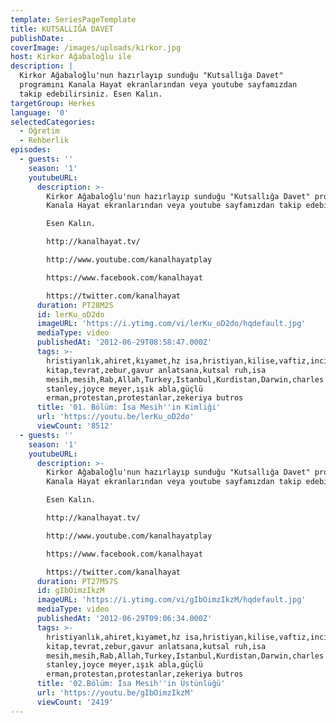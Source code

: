 ```yaml
---
template: SeriesPageTemplate
title: KUTSALLIĞA DAVET
publishDate: .
coverImage: /images/uploads/ki̇rkor.jpg
host: Kirkor Ağabaloğlu ile
description: |
  Kirkor Ağabaloğlu'nun hazırlayıp sunduğu "Kutsallığa Davet" 
  programını Kanala Hayat ekranlarından veya youtube sayfamızdan 
  takip edebilirsiniz. Esen Kalın.
targetGroup: Herkes
language: '0'
selectedCategories:
  - Öğretim
  - Rehberlik
episodes:
  - guests: ''
    season: '1'
    youtubeURL:
      description: >-
        Kirkor Ağabaloğlu'nun hazırlayıp sunduğu "Kutsallığa Davet" programını
        Kanala Hayat ekranlarından veya youtube sayfamızdan takip edebilirsiniz.

        Esen Kalın.

        http://kanalhayat.tv/

        http://www.youtube.com/kanalhayatplay

        https://www.facebook.com/kanalhayat

        https://twitter.com/kanalhayat
      duration: PT28M2S
      id: lerKu_oD2do
      imageURL: 'https://i.ytimg.com/vi/lerKu_oD2do/hqdefault.jpg'
      mediaType: video
      publishedAt: '2012-06-29T08:58:47.000Z'
      tags: >-
        hristiyanlık,ahiret,kıyamet,hz isa,hristiyan,kilise,vaftiz,incil,kutsal
        kitap,tevrat,zebur,gavur anlatsana,kutsal ruh,isa
        mesih,mesih,Rab,Allah,Turkey,Istanbul,Kurdistan,Darwin,charles
        stanley,joyce meyer,ışık abla,güçlü
        erman,protestan,protestanlar,zekeriya butros
      title: '01. Bölüm: İsa Mesih''in Kimliği'
      url: 'https://youtu.be/lerKu_oD2do'
      viewCount: '8512'
  - guests: ''
    season: '1'
    youtubeURL:
      description: >-
        Kirkor Ağabaloğlu'nun hazırlayıp sunduğu "Kutsallığa Davet" programını
        Kanala Hayat ekranlarından veya youtube sayfamızdan takip edebilirsiniz.

        Esen Kalın.

        http://kanalhayat.tv/

        http://www.youtube.com/kanalhayatplay

        https://www.facebook.com/kanalhayat

        https://twitter.com/kanalhayat
      duration: PT27M57S
      id: gIbOimzIkzM
      imageURL: 'https://i.ytimg.com/vi/gIbOimzIkzM/hqdefault.jpg'
      mediaType: video
      publishedAt: '2012-06-29T09:06:34.000Z'
      tags: >-
        hristiyanlık,ahiret,kıyamet,hz isa,hristiyan,kilise,vaftiz,incil,kutsal
        kitap,tevrat,zebur,gavur anlatsana,kutsal ruh,isa
        mesih,mesih,Rab,Allah,Turkey,Istanbul,Kurdistan,Darwin,charles
        stanley,joyce meyer,ışık abla,güçlü
        erman,protestan,protestanlar,zekeriya butros
      title: '02.Bölüm: İsa Mesih''in Üstünlüğü'
      url: 'https://youtu.be/gIbOimzIkzM'
      viewCount: '2419'
---
```


